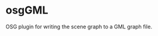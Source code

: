 osgGML
======

<!--- [![Build Status](https://travis-ci.org/AdriCS/osgGML.svg?branch=development)](https://travis-ci.org/AdriCS/osgGML) -->

OSG plugin for writing the scene graph to a GML graph file.

